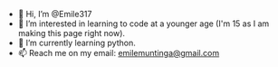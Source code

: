 - 👋 Hi, I’m @Emile317
- 👀 I’m interested in learning to code at a younger age (I'm 15 as I am making this page right now).
- 🌱 I’m currently learning python.
- 📫 Reach me on my email: emilemuntinga@gmail.com

<!---
Emile317/Emile317 is a ✨ special ✨ repository because its `README.md` (this file) appears on your GitHub profile.
You can click the Preview link to take a look at your changes.
--->
